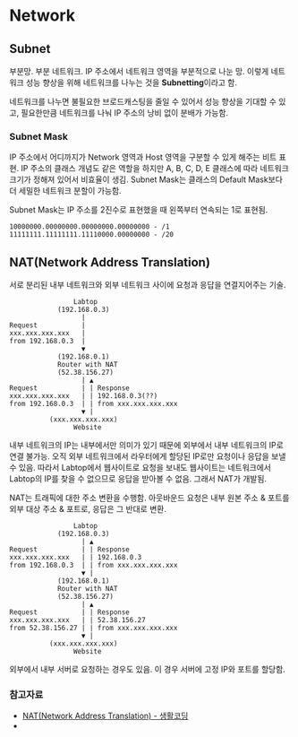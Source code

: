 # Network

## Subnet

부분망. 부분 네트워크. IP 주소에서 네트워크 영역을 부분적으로 나눈 망. 이렇게 네트워크 성능 향상을 위해 네트워크를 나누는 것을 **Subnetting**이라고 함.

네트워크를 나누면 불필요한 브로드캐스팅을 줄일 수 있어서 성능 향상을 기대할 수 있고, 필요한만큼 네트워크를 나눠 IP 주소의 낭비 없이 분배가 가능함.

### Subnet Mask

IP 주소에서 어디까지가 Network 영역과 Host 영역을 구분할 수 있게 해주는 비트 표현. IP 주소의 클래스 개념도 같은 역할을 하지만 A, B, C, D, E 클래스에 따라 네트워크 크기가 정해져 있어서 비효율이 생김. Subnet Mask는 클래스의 Default Mask보다 더 세밀한 네트워크 분할이 가능함.

Subnet Mask는 IP 주소를 2진수로 표현했을 때 왼쪽부터 연속되는 1로 표현됨.

```
10000000.00000000.00000000.00000000 - /1
11111111.11111111.11110000.00000000 - /20
```

## NAT(Network Address Translation)

서로 분리된 내부 네트워크와 외부 네트워크 사이에 요청과 응답을 연결지어주는 기술.

```
                Labtop
            (192.168.0.3)
                  |
Request           |
xxx.xxx.xxx.xxx   |
from 192.168.0.3  |
                  ▼
            (192.168.0.1)
            Router with NAT
            (52.38.156.27)
                  | ▲
Request           | | Response
xxx.xxx.xxx.xxx   | | 192.168.0.3(??)
from 192.168.0.3  | | from xxx.xxx.xxx.xxx
                  ▼ |
          (xxx.xxx.xxx.xxx)
                Website
```

내부 네트워크의 IP는 내부에서만 의미가 있기 때문에 외부에서 내부 네트워크의 IP로 연결 불가능. 오직 외부 네트워크에서 라우터에게 할당된 IP로만 요청이나 응답을 보낼 수 있음. 따라서 Labtop에서 웹사이트로 요청을 보내도 웹사이트는 네트워크에서 Labtop의 IP를 찾을 수 없으므로 응답을 받아볼 수 없음. 그래서 NAT가 개발됨.

NAT는 트래픽에 대한 주소 변환을 수행함. 아웃바운드 요청은 내부 원본 주소 & 포트를 외부 대상 주소 & 포트로, 응답은 그 반대로 변환.

```
                Labtop
            (192.168.0.3)
                  | ▲
Request           | | Response
xxx.xxx.xxx.xxx   | | 192.168.0.3
from 192.168.0.3  | | from xxx.xxx.xxx.xxx
                  ▼ |
            (192.168.0.1)
            Router with NAT
            (52.38.156.27)
                  | ▲
Request           | | Response
xxx.xxx.xxx.xxx   | | 52.38.156.27
from 52.38.156.27 | | from xxx.xxx.xxx.xxx
                  ▼ |
          (xxx.xxx.xxx.xxx)
                Website
```

외부에서 내부 서버로 요청하는 경우도 있음. 이 경우 서버에 고정 IP와 포트를 할당함.

### 참고자료

- [NAT(Network Address Translation) - 생활코딩](https://www.opentutorials.org/course/3265/20035)
- [](https://docs.microsoft.com/ko-kr/azure/rtos/netx-duo/netx-duo-nat/chapter1)

